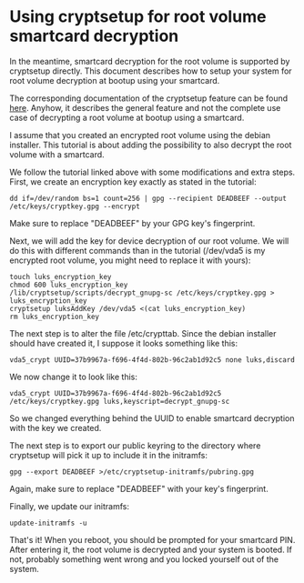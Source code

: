 # Using cryptsetup for root volume smartcard decryption
In the meantime, smartcard decryption for the root volume is supported by cryptsetup directly. This document describes how to setup your system for root volume decryption at bootup using your smartcard.

The corresponding documentation of the cryptsetup feature can be found [here](https://cryptsetup-team.pages.debian.net/cryptsetup/README.gnupg-sc.html). Anyhow, it describes the general feature and not the complete use case of decrypting a root volume at bootup using a smartcard.

I assume that you created an encrypted root volume using the debian installer. This tutorial is about adding the possibility to also decrypt the root volume with a smartcard.

We follow the tutorial linked above with some modifications and extra steps. First, we create an encryption key exactly as stated in the tutorial:
```
dd if=/dev/random bs=1 count=256 | gpg --recipient DEADBEEF --output /etc/keys/cryptkey.gpg --encrypt
```

Make sure to replace "DEADBEEF" by your GPG key's fingerprint.

Next, we will add the key for device decryption of our root volume. We will do this with different commands than in the tutorial (/dev/vda5 is my encrypted root volume, you might need to replace it with yours):
```
touch luks_encryption_key
chmod 600 luks_encryption_key
/lib/cryptsetup/scripts/decrypt_gnupg-sc /etc/keys/cryptkey.gpg > luks_encryption_key
cryptsetup luksAddKey /dev/vda5 <(cat luks_encryption_key)
rm luks_encryption_key
```

The next step is to alter the file /etc/crypttab. Since the debian installer should have created it, I suppose it looks something like this:
``` 
vda5_crypt UUID=37b9967a-f696-4f4d-802b-96c2ab1d92c5 none luks,discard
``` 

We now change it to look like this:
```
vda5_crypt UUID=37b9967a-f696-4f4d-802b-96c2ab1d92c5 /etc/keys/cryptkey.gpg luks,keyscript=decrypt_gnupg-sc
```

So we changed everything behind the UUID to enable smartcard decryption with the key we created.

The next step is to export our public keyring to the directory where cryptsetup will pick it up to include it in the initramfs:
```
gpg --export DEADBEEF >/etc/cryptsetup-initramfs/pubring.gpg
```

Again, make sure to replace "DEADBEEF" with your key's fingerprint.

Finally, we update our initramfs:
```
update-initramfs -u
```

That's it! When you reboot, you should be prompted for your smartcard PIN. After entering it, the root volume is decrypted and your system is booted. If not, probably something went wrong and you locked yourself out of the system.
